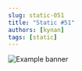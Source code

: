 ```yaml
---
slug: static-051
title: "Static #51"
authors: [kynan]
tags: [static]
---
```


![Example banner](/img/stories/static_new/051.png)
